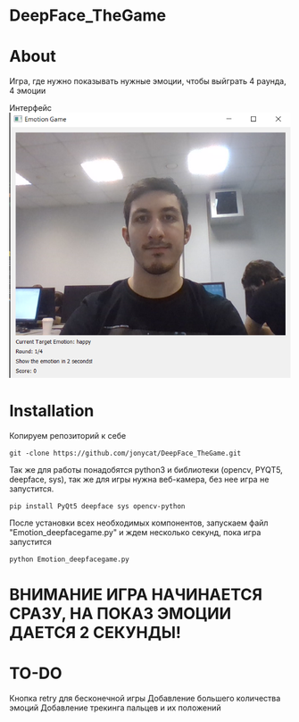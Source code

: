 # DeepFace_TheGame

   # About
 Игра, где нужно показывать нужные эмоции, чтобы выйграть
 4 раунда, 4 эмоции


 Интерфейс
 ![image](https://github.com/jonycat/DeepFace_TheGame/blob/main/Example.png)


   # Installation
   Копируем репозиторий к себе
```
git -clone https://github.com/jonycat/DeepFace_TheGame.git
```
 Так же для работы понадобятся python3 и библиотеки (opencv, PYQT5, deepface, sys), так же для игры нужна веб-камера, без нее игра не запустится.
```
pip install PyQt5 deepface sys opencv-python
```
 После установки всех необходимых компонентов, запускаем файл "Emotion_deepfacegame.py" и ждем несколько секунд, пока игра запустится
```
python Emotion_deepfacegame.py
```

# ВНИМАНИЕ ИГРА НАЧИНАЕТСЯ СРАЗУ, НА ПОКАЗ ЭМОЦИИ ДАЕТСЯ 2 СЕКУНДЫ!
 
   # TO-DO
Кнопка retry для бесконечной игры
Добавление большего количества эмоций
Добавление трекинга пальцев и их положений
